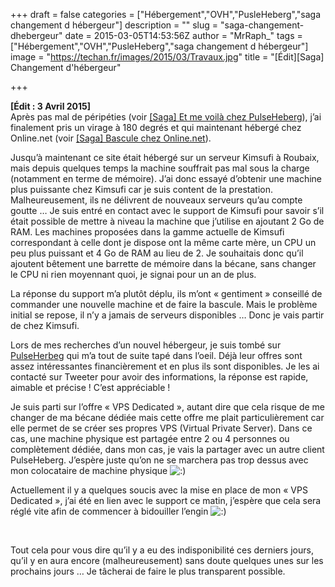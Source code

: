 +++
draft = false
categories = ["Hébergement","OVH","PusleHeberg","saga changement d hébergeur"]
description = ""
slug = "saga-changement-dhebergeur"
date = 2015-03-05T14:53:56Z
author = "MrRaph_"
tags = ["Hébergement","OVH","PusleHeberg","saga changement d hébergeur"]
image = "https://techan.fr/images/2015/03/Travaux.jpg"
title = "[Édit][Saga] Changement d'hébergeur"

+++


**[Édit : 3 Avril 2015]**  
 Après pas mal de péripéties (voir [[Saga] Et me voilà chez PulseHeberg](https://techan.fr/saga-et-me-voila-chez-pulseheberg/)), j’ai finalement pris un virage à 180 degrés et qui maintenant hébergé chez Online.net (voir [[Saga] Bascule chez Online.net](https://techan.fr/saga-bascule-chez-online-net/)).

Jusqu’à maintenant ce site était hébergé sur un serveur Kimsufi à Roubaix, mais depuis quelques temps la machine souffrait pas mal sous la charge (notamment en terme de mémoire). J’ai donc essayé d’obtenir une machine plus puissante chez Kimsufi car je suis content de la prestation. Malheureusement, ils ne délivrent de nouveaux serveurs qu’au compte goutte … Je suis entré en contact avec le support de Kimsufi pour savoir s’il était possible de mettre à niveau la machine que j’utilise en ajoutant 2 Go de RAM. Les machines proposées dans la gamme actuelle de Kimsufi correspondant à celle dont je dispose ont la même carte mère, un CPU un peu plus puissant et 4 Go de RAM au lieu de 2. Je souhaitais donc qu’il ajoutent bêtement une barrette de mémoire dans la bécane, sans changer le CPU ni rien moyennant quoi, je signai pour un an de plus.

La réponse du support m’a plutôt déplu, ils m’ont « gentiment » conseillé de commander une nouvelle machine et de faire la bascule. Mais le problème initial se repose, il n’y a jamais de serveurs disponibles … Donc je vais partir de chez Kimsufi.

Lors de mes recherches d’un nouvel hébergeur, je suis tombé sur [PulseHerbeg](https://www.pulseheberg.com/) qui m’a tout de suite tapé dans l’oeil. Déjà leur offres sont assez intéressantes financièrement et en plus ils sont disponibles. Je les ai contacté sur Tweeter pour avoir des informations, la réponse est rapide, aimable et précise ! C’est appréciable !

Je suis parti sur l’offre « VPS Dedicated », autant dire que cela risque de me changer de ma bécane dédiée mais cette offre me plait particulièrement car elle permet de se créer ses propres VPS (Virtual Private Server). Dans ce cas, une machine physique est partagée entre 2 ou 4 personnes ou complètement dédiée, dans mon cas, je vais la partager avec un autre client PulseHeberg. J’espère juste qu’on ne se marchera pas trop dessus avec mon colocataire de machine physique ![:)](http://blog.techan.fr/wp-includes/images/smilies/simple-smile.png)

Actuellement il y a quelques soucis avec la mise en place de mon « VPS Dedicated », j’ai été en lien avec le support ce matin, j’espère que cela sera réglé vite afin de commencer à bidouiller l’engin ![:)](http://blog.techan.fr/wp-includes/images/smilies/simple-smile.png)

 

Tout cela pour vous dire qu’il y a eu des indisponibilité ces derniers jours, qu’il y en aura encore (malheureusement) sans doute quelques unes sur les prochains jours … Je tâcherai de faire le plus transparent possible.

 


